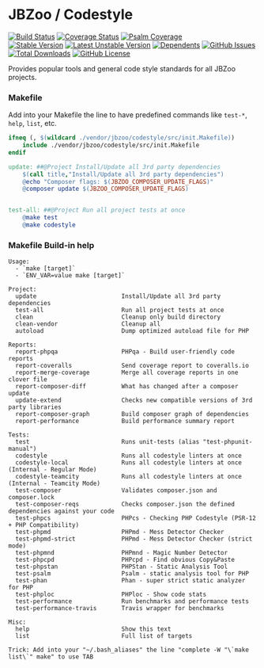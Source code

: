 # JBZoo / Codestyle

[![Build Status](https://travis-ci.org/JBZoo/Codestyle.svg)](https://travis-ci.org/JBZoo/Codestyle)    [![Coverage Status](https://coveralls.io/repos/JBZoo/Codestyle/badge.svg)](https://coveralls.io/github/JBZoo/Codestyle)    [![Psalm Coverage](https://shepherd.dev/github/JBZoo/Codestyle/coverage.svg)](https://shepherd.dev/github/JBZoo/Codestyle)    
[![Stable Version](https://poser.pugx.org/jbzoo/codestyle/version)](https://packagist.org/packages/jbzoo/codestyle)    [![Latest Unstable Version](https://poser.pugx.org/jbzoo/codestyle/v/unstable)](https://packagist.org/packages/jbzoo/codestyle)    [![Dependents](https://poser.pugx.org/jbzoo/codestyle/dependents)](https://packagist.org/packages/jbzoo/codestyle/dependents?order_by=downloads)    [![GitHub Issues](https://img.shields.io/github/issues/jbzoo/codestyle)](https://github.com/JBZoo/Codestyle/issues)    [![Total Downloads](https://poser.pugx.org/jbzoo/codestyle/downloads)](https://packagist.org/packages/jbzoo/codestyle/stats)    [![GitHub License](https://img.shields.io/github/license/jbzoo/codestyle)](https://github.com/JBZoo/Codestyle/blob/master/LICENSE)


Provides popular tools and general code style standards for all JBZoo projects.

### Makefile

Add into your Makefile the line to have predefined commands like `test-*`, `help`, `list`, etc.
```makefile
ifneq (, $(wildcard ./vendor/jbzoo/codestyle/src/init.Makefile))
    include ./vendor/jbzoo/codestyle/src/init.Makefile
endif

update: ##@Project Install/Update all 3rd party dependencies
	$(call title,"Install/Update all 3rd party dependencies")
	@echo "Composer flags: $(JBZOO_COMPOSER_UPDATE_FLAGS)"
	@composer update $(JBZOO_COMPOSER_UPDATE_FLAGS)


test-all: ##@Project Run all project tests at once
	@make test
	@make codestyle

```

### Makefile Build-in help

```
Usage:
  - `make [target]`
  - `ENV_VAR=value make [target]`

Project:
  update                        Install/Update all 3rd party dependencies
  test-all                      Run all project tests at once
  clean                         Cleanup only build directory
  clean-vendor                  Cleanup all
  autoload                      Dump optimized autoload file for PHP

Reports:
  report-phpqa                  PHPqa - Build user-friendly code reports
  report-coveralls              Send coverage report to coveralls.io
  report-merge-coverage         Merge all coverage reports in one clover file
  report-composer-diff          What has changed after a composer update
  update-extend                 Checks new compatible versions of 3rd party libraries
  report-composer-graph         Build composer graph of dependencies
  report-performance            Build performance summary report

Tests:
  test                          Runs unit-tests (alias "test-phpunit-manual")
  codestyle                     Runs all codestyle linters at once
  codestyle-local               Runs all codestyle linters at once (Internal - Regular Mode)
  codestyle-teamcity            Runs all codestyle linters at once (Internal - Teamcity Mode)
  test-composer                 Validates composer.json and composer.lock
  test-composer-reqs            Checks composer.json the defined dependencies against your code
  test-phpcs                    PHPcs - Checking PHP Codestyle (PSR-12 + PHP Compatibility)
  test-phpmd                    PHPmd - Mess Detector Checker
  test-phpmd-strict             PHPmd - Mess Detector Checker (strict mode)
  test-phpmnd                   PHPmnd - Magic Number Detector
  test-phpcpd                   PHPcpd - Find obvious Copy&Paste
  test-phpstan                  PHPStan - Static Analysis Tool
  test-psalm                    Psalm - static analysis tool for PHP
  test-phan                     Phan - super strict static analyzer for PHP
  test-phploc                   PHPloc - Show code stats
  test-performance              Run benchmarks and performance tests
  test-performance-travis       Travis wrapper for benchmarks
                                
Misc:
  help                          Show this text
  list                          Full list of targets
                                
Trick: Add into your "~/.bash_aliases" the line "complete -W "\`make list\`" make" to use TAB
```
